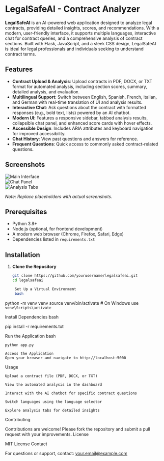 # LegalSafeAI - Contract Analyzer

**LegalSafeAI** is an AI-powered web application designed to analyze legal contracts, providing detailed insights, scores, and recommendations. With a modern, user-friendly interface, it supports multiple languages, interactive chat for contract queries, and a comprehensive analysis of contract sections. Built with Flask, JavaScript, and a sleek CSS design, LegalSafeAI is ideal for legal professionals and individuals seeking to understand contract terms.

## Features

- **Contract Upload & Analysis**: Upload contracts in PDF, DOCX, or TXT format for automated analysis, including section scores, summary, detailed analysis, and evaluation.
- **Multilingual Support**: Switch between English, Spanish, French, Italian, and German with real-time translation of UI and analysis results.
- **Interactive Chat**: Ask questions about the contract with formatted responses (e.g., bold text, lists) powered by an AI chatbot.
- **Modern UI**: Features a responsive sidebar, tabbed analysis results, collapsible chat panel, and enhanced score cards with hover effects.
- **Accessible Design**: Includes ARIA attributes and keyboard navigation for improved accessibility.
- **Chat History**: View past questions and answers for reference.
- **Frequent Questions**: Quick access to commonly asked contract-related questions.

## Screenshots

![Main Interface](screenshots/main_interface.png)  
![Chat Panel](screenshots/chat_panel.png)  
![Analysis Tabs](screenshots/analysis_tabs.png)  

*Note: Replace placeholders with actual screenshots.*

## Prerequisites

- Python 3.8+
- Node.js (optional, for frontend development)
- A modern web browser (Chrome, Firefox, Safari, Edge)
- Dependencies listed in `requirements.txt`

## Installation

1. **Clone the Repository**
   ```bash
   git clone https://github.com/yourusername/legalsafeai.git
   cd legalsafeai

    Set Up a Virtual Environment
    bash

python -m venv venv
source venv/bin/activate  # On Windows use `venv\Scripts\activate`

Install Dependencies
bash

pip install -r requirements.txt

Run the Application
bash

    python app.py

    Access the Application
    Open your browser and navigate to http://localhost:5000

Usage

    Upload a contract file (PDF, DOCX, or TXT)

    View the automated analysis in the dashboard

    Interact with the AI chatbot for specific contract questions

    Switch languages using the language selector

    Explore analysis tabs for detailed insights

Contributing

Contributions are welcome! Please fork the repository and submit a pull request with your improvements.
License

MIT License
Contact

For questions or support, contact: your.email@example.com